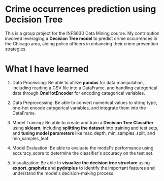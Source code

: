 # Crime occurrences prediction using Decision Tree
This is a group project for the INFS630 Data Mining course. My contribution involved leveraging a **Decision Tree model** to predict crime occurrences in the Chicago area, aiding police officers in enhancing their crime prevention strategies.

# What I have learned
1. Data Processing:
Be able to utilize **pandas** for data manipulation, including reading a CSV file into a DataFrame, and handling categorical data through **OneHotEncoder** for encoding categorical variables.

2. Data Preprocessing:
Be able to convert numerical values to string type, one-hot encode categorical variables, and integrate them into the DataFrame.

3. Model Training:
Be able to create and train a **Decision Tree Classifier** using **sklearn**, including **splitting the dataset** into training and test sets, and **tuning model parameters** like max_depth, min_samples_split, and min_samples_leaf.

4. Model Evaluation:
Be able to evaluate the model's performance using accuracy_score to determine the classifier's accuracy on the test set.

5. Visualization:
Be able to **visualize the decision tree structure** using **export_graphviz** and **pydotplus** to identify the important features and understand the model's decision-making process.
